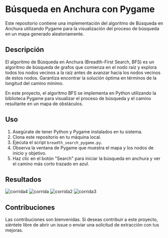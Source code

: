 # Búsqueda en Anchura con Pygame

Este repositorio contiene una implementación del algoritmo de Búsqueda en Anchura utilizando Pygame para la visualización del proceso de búsqueda en un mapa generado aleatoriamente.

## Descripción

El algoritmo de Búsqueda en Anchura (Breadth-First Search, BFS) es un algoritmo de búsqueda de grafos que comienza en el nodo raíz y explora todos los nodos vecinos a la raíz antes de avanzar hacia los nodos vecinos de estos nodos. Garantiza encontrar la solución óptima en términos de la longitud del camino mínimo.

En este proyecto, el algoritmo BFS se implementa en Python utilizando la biblioteca Pygame para visualizar el proceso de búsqueda y el camino resultante en un mapa de obstáculos.

## Uso

1. Asegúrate de tener Python y Pygame instalados en tu sistema.
2. Clona este repositorio en tu máquina local.
3. Ejecuta el script `breadth_search_pygame.py`.
4. Observa la ventana de Pygame que muestra el mapa y los nodos de inicio y objetivo.
5. Haz clic en el botón "Search" para iniciar la búsqueda en anchura y ver el camino más corto trazado en azul.

## Resultados

![corrida4](https://github.com/LuisRosado/Busqueda-Amplitud/assets/140114139/4a57df1a-949e-402b-a5fe-b7e2e875fcfa)
![corrida](https://github.com/LuisRosado/Busqueda-Amplitud/assets/140114139/ae235bd7-38d9-449c-b589-a31ca0aaf778)
![corrida2](https://github.com/LuisRosado/Busqueda-Amplitud/assets/140114139/4311a437-2495-465d-b85f-b269b462f087)
![corrida3](https://github.com/LuisRosado/Busqueda-Amplitud/assets/140114139/21696947-6f17-4996-bf02-38616ab1e63d)

## Contribuciones

Las contribuciones son bienvenidas. Si deseas contribuir a este proyecto, siéntete libre de abrir un issue o enviar una solicitud de extracción con tus mejoras.
